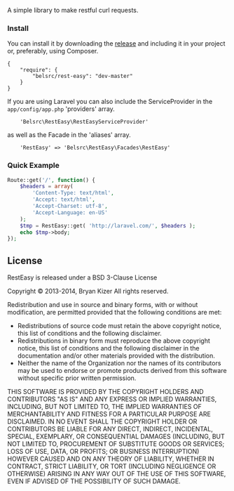 A simple library to make restful curl requests.

### Install
You can install it by downloading the [release](https://github.com/belsrc/rest-easy/releases) and including it in your project or, preferably, using Composer.
```
{
    "require": {
        "belsrc/rest-easy": "dev-master"
    }
}
```
If you are using Laravel you can also include the ServiceProvider in the ```app/config/app.php``` 'providers' array.
```
    'Belsrc\RestEasy\RestEasyServiceProvider'
```
as well as the Facade in the 'aliases' array.
```
    'RestEasy' => 'Belsrc\RestEasy\Facades\RestEasy'
```

### Quick Example
```php
Route::get('/', function() {
    $headers = array(
        'Content-Type: text/html',
        'Accept: text/html',
        'Accept-Charset: utf-8',
        'Accept-Language: en-US'
    );
    $tmp = RestEasy::get( 'http://laravel.com/', $headers );
    echo $tmp->body;
});
```

## License ##
RestEasy is released under a BSD 3-Clause License

Copyright &copy; 2013-2014, Bryan Kizer
All rights reserved.

Redistribution and use in source and binary forms, with or without
modification, are permitted provided that the following conditions are
met:

* Redistributions of source code must retain the above copyright notice,
  this list of conditions and the following disclaimer.
* Redistributions in binary form must reproduce the above copyright notice,
  this list of conditions and the following disclaimer in the documentation
  and/or other materials provided with the distribution.
* Neither the name of the Organization nor the names of its contributors
  may be used to endorse or promote products derived from this software
  without specific prior written permission.

THIS SOFTWARE IS PROVIDED BY THE COPYRIGHT HOLDERS AND CONTRIBUTORS "AS
IS" AND ANY EXPRESS OR IMPLIED WARRANTIES, INCLUDING, BUT NOT LIMITED
TO, THE IMPLIED WARRANTIES OF MERCHANTABILITY AND FITNESS FOR A
PARTICULAR PURPOSE ARE DISCLAIMED. IN NO EVENT SHALL THE COPYRIGHT
HOLDER OR CONTRIBUTORS BE LIABLE FOR ANY DIRECT, INDIRECT, INCIDENTAL,
SPECIAL, EXEMPLARY, OR CONSEQUENTIAL DAMAGES (INCLUDING, BUT NOT LIMITED
TO, PROCUREMENT OF SUBSTITUTE GOODS OR SERVICES; LOSS OF USE, DATA, OR
PROFITS; OR BUSINESS INTERRUPTION) HOWEVER CAUSED AND ON ANY THEORY OF
LIABILITY, WHETHER IN CONTRACT, STRICT LIABILITY, OR TORT (INCLUDING
NEGLIGENCE OR OTHERWISE) ARISING IN ANY WAY OUT OF THE USE OF THIS
SOFTWARE, EVEN IF ADVISED OF THE POSSIBILITY OF SUCH DAMAGE.
